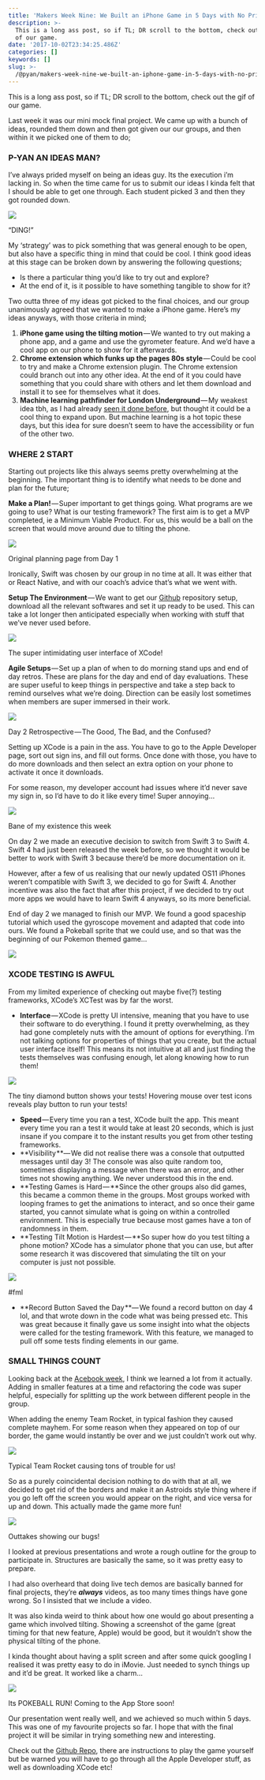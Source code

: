 ```yaml
---
title: 'Makers Week Nine: We Built an iPhone Game in 5 Days with No Prior Knowledge'
description: >-
  This is a long ass post, so if TL; DR scroll to the bottom, check out the gif
  of our game.
date: '2017-10-02T23:34:25.486Z'
categories: []
keywords: []
slug: >-
  /@pyan/makers-week-nine-we-built-an-iphone-game-in-5-days-with-no-prior-knowledge-7074937e34c5
---
```


This is a long ass post, so if TL; DR scroll to the bottom, check out the gif of our game.

Last week it was our mini mock final project. We came up with a bunch of ideas, rounded them down and then got given our our groups, and then within it we picked one of them to do;

### P-YAN AN IDEAS MAN?

I’ve always prided myself on being an ideas guy. Its the execution i’m lacking in. So when the time came for us to submit our ideas I kinda felt that I should be able to get one through. Each student picked 3 and then they got rounded down.

![](https://cdn-images-1.medium.com/max/800/0*qzekDt2AKjAEmAM0.jpg)

“DING!”

My ‘strategy’ was to pick something that was general enough to be open, but also have a specific thing in mind that could be cool. I think good ideas at this stage can be broken down by answering the following questions;

*   Is there a particular thing you’d like to try out and explore?
*   At the end of it, is it possible to have something tangible to show for it?

Two outta three of my ideas got picked to the final choices, and our group unanimously agreed that we wanted to make a iPhone game. Here’s my ideas anyways, with those criteria in mind;

1.  **iPhone game using the tilting motion** — We wanted to try out making a phone app, and a game and use the gyrometer feature. And we’d have a cool app on our phone to show for it afterwards.
2.  **Chrome extension which funks up the pages 80s style** — Could be cool to try and make a Chrome extension plugin. The Chrome extension could branch out into any other idea. At the end of it you could have something that you could share with others and let them download and install it to see for themselves what it does.
3.  **Machine learning pathfinder for London Underground** — My weakest idea tbh, as I had already [seen it done before](https://www.youtube.com/watch?v=aKYlikFAV4k), but thought it could be a cool thing to expand upon. But machine learning is a hot topic these days, but this idea for sure doesn’t seem to have the accessibility or fun of the other two.

### WHERE 2 START

Starting out projects like this always seems pretty overwhelming at the beginning. The important thing is to identify what needs to be done and plan for the future;

**Make a Plan!** — Super important to get things going. What programs are we going to use? What is our testing framework? The first aim is to get a MVP completed, ie a Minimum Viable Product. For us, this would be a ball on the screen that would move around due to tilting the phone.

![](https://cdn-images-1.medium.com/max/800/0*Mmwo0em5d1qLs5V5.jpg)

Original planning page from Day 1

Ironically, Swift was chosen by our group in no time at all. It was either that or React Native, and with our coach’s advice that’s what we went with.

**Setup The Environment** — We want to get our [Github](https://github.com/pyan83/pokeball) repository setup, download all the relevant softwares and set it up ready to be used. This can take a lot longer then anticipated especially when working with stuff that we’ve never used before.

![](https://cdn-images-1.medium.com/max/800/0*CNkX0OXXwFGtKqJ_.png)

The super intimidating user interface of XCode!

**Agile Setups** — Set up a plan of when to do morning stand ups and end of day retros. These are plans for the day and end of day evaluations. These are super useful to keep things in perspective and take a step back to remind ourselves what we’re doing. Direction can be easily lost sometimes when members are super immersed in their work.

![](https://cdn-images-1.medium.com/max/800/0*Dm1U-GfEP1OYGjpL.jpg)

Day 2 Retrospective — The Good, The Bad, and the Confused?

Setting up XCode is a pain in the ass. You have to go to the Apple Developer page, sort out sign ins, and fill out forms. Once done with those, you have to do more downloads and then select an extra option on your phone to activate it once it downloads.

For some reason, my developer account had issues where it’d never save my sign in, so I’d have to do it like every time! Super annoying…

![](https://cdn-images-1.medium.com/max/800/0*dUhOOQtmTiuBTyht.png)

Bane of my existence this week

On day 2 we made an executive decision to switch from Swift 3 to Swift 4. Swift 4 had just been released the week before, so we thought it would be better to work with Swift 3 because there’d be more documentation on it.

However, after a few of us realising that our newly updated OS11 iPhones weren’t compatible with Swift 3, we decided to go for Swift 4. Another incentive was also the fact that after this project, if we decided to try out more apps we would have to learn Swift 4 anyways, so its more beneficial.

End of day 2 we managed to finish our MVP. We found a good spaceship tutorial which used the gyroscope movement and adapted that code into ours. We found a Pokeball sprite that we could use, and so that was the beginning of our Pokemon themed game…

![](https://cdn-images-1.medium.com/max/800/0*cnivOaLecOKvk0Vc.jpg)

### XCODE TESTING IS AWFUL

From my limited experience of checking out maybe five(?) testing frameworks, XCode’s XCTest was by far the worst.

*   **Interface** — XCode is pretty UI intensive, meaning that you have to use their software to do everything. I found it pretty overwhelming, as they had gone completely nuts with the amount of options for everything. I’m not talking options for properties of things that you create, but the actual user interface itself! This means its not intuitive at all and just finding the tests themselves was confusing enough, let along knowing how to run them!

![](https://cdn-images-1.medium.com/max/800/0*nLYQH7UCKkKcmyb9.png)

The tiny diamond button shows your tests! Hovering mouse over test icons reveals play button to run your tests!

*   **Speed** — Every time you ran a test, XCode built the app. This meant every time you ran a test it would take at least 20 seconds, which is just insane if you compare it to the instant results you get from other testing frameworks.
*   **Visibility **— We did not realise there was a console that outputted messages until day 3! The console was also quite random too, sometimes displaying a message when there was an error, and other times not showing anything. We never understood this in the end.
*   **Testing Games is Hard — **Since the other groups also did games, this became a common theme in the groups. Most groups worked with looping frames to get the animations to interact, and so once their game started, you cannot simulate what is going on within a controlled environment. This is especially true because most games have a ton of randomness in them.
*   **Testing Tilt Motion is Hardest — **So super how do you test tilting a phone motion? XCode has a simulator phone that you can use, but after some research it was discovered that simulating the tilt on your computer is just not possible.

![](https://cdn-images-1.medium.com/max/800/0*1lfoZ2ZwBdjXAZD2.png)

#fml

*   **Record Button Saved the Day **— We found a record button on day 4 lol, and that wrote down in the code what was being pressed etc. This was great because it finally gave us some insight into what the objects were called for the testing framework. With this feature, we managed to pull off some tests finding elements in our game.

### SMALL THINGS COUNT

Looking back at the [Acebook week](https://thep-log.blogspot.co.uk/2017/09/makes-week-eight-acebook-home-stretch.html), I think we learned a lot from it actually. Adding in smaller features at a time and refactoring the code was super helpful, especially for splitting up the work between different people in the group.

When adding the enemy Team Rocket, in typical fashion they caused complete mayhem. For some reason when they appeared on top of our border, the game would instantly be over and we just couldn’t work out why.

![](https://cdn-images-1.medium.com/max/800/0*if1bpaNzObutziil.jpg)

Typical Team Rocket causing tons of trouble for us!

So as a purely coincidental decision nothing to do with that at all, we decided to get rid of the borders and make it an Astroids style thing where if you go left off the screen you would appear on the right, and vice versa for up and down. This actually made the game more fun!

![](https://cdn-images-1.medium.com/max/800/1*rd55MaE9pCCyMYe7yhVAsQ.gif)

Outtakes showing our bugs!

I looked at previous presentations and wrote a rough outline for the group to participate in. Structures are basically the same, so it was pretty easy to prepare.

I had also overheard that doing live tech demos are basically banned for final projects, they’re **_always_** videos, as too many times things have gone wrong. So I insisted that we include a video.

It was also kinda weird to think about how one would go about presenting a game which involved tilting. Showing a screenshot of the game (great timing for that new feature, Apple) would be good, but it wouldn’t show the physical tilting of the phone.

I kinda thought about having a split screen and after some quick googling I realised it was pretty easy to do in iMovie. Just needed to synch things up and it’d be great. It worked like a charm…

![](https://cdn-images-1.medium.com/max/800/1*Uh_QZlclJtTjOVmi4EVixg.gif)

Its POKEBALL RUN! Coming to the App Store soon!

Our presentation went really well, and we achieved so much within 5 days. This was one of my favourite projects so far. I hope that with the final project it will be similar in trying something new and interesting.

Check out the [Github Repo](https://github.com/pyan83/pokeball), there are instructions to play the game yourself but be warned you will have to go through all the Apple Developer stuff, as well as downloading XCode etc!